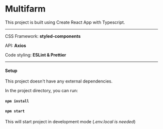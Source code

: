 # Multifarm

This project is built using Create React App with Typescript.

---

CSS Framework: **styled-components**

API: **Axios**

Code styling: **ESLint & Prettier**

---

#### Setup

This project doesn't have any external dependencies.

In the project directory, you can run:

#### `npm install`
#### `npm start`

This will start project in development mode (*.env.local is needed*) 
